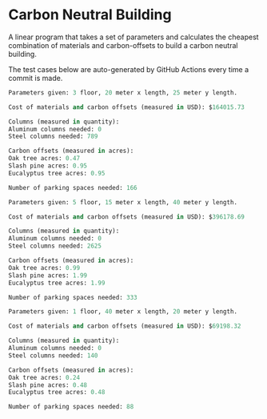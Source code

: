 # Carbon Neutral Building
A linear program that takes a set of parameters and calculates the cheapest combination of materials and carbon-offsets to build a carbon neutral building.

The test cases below are auto-generated by GitHub Actions every time a commit is made.
<!-- TEST CASE 1 -->
```python
Parameters given: 3 floor, 20 meter x length, 25 meter y length.

Cost of materials and carbon offsets (measured in USD): $164015.73

Columns (measured in quantity):
Aluminum columns needed: 0
Steel columns needed: 789

Carbon offsets (measured in acres):
Oak tree acres: 0.47
Slash pine acres: 0.95
Eucalyptus tree acres: 0.95

Number of parking spaces needed: 166
```
<!-- END TEST CASE -->

<!-- TEST CASE 2 -->
```python
Parameters given: 5 floor, 15 meter x length, 40 meter y length.

Cost of materials and carbon offsets (measured in USD): $396178.69

Columns (measured in quantity):
Aluminum columns needed: 0
Steel columns needed: 2625

Carbon offsets (measured in acres):
Oak tree acres: 0.99
Slash pine acres: 1.99
Eucalyptus tree acres: 1.99

Number of parking spaces needed: 333
```
<!-- END TEST CASE -->

<!-- TEST CASE 3 -->
```python
Parameters given: 1 floor, 40 meter x length, 20 meter y length.

Cost of materials and carbon offsets (measured in USD): $69198.32

Columns (measured in quantity):
Aluminum columns needed: 0
Steel columns needed: 140

Carbon offsets (measured in acres):
Oak tree acres: 0.24
Slash pine acres: 0.48
Eucalyptus tree acres: 0.48

Number of parking spaces needed: 88
```
<!-- END TEST CASE -->
